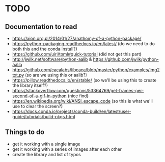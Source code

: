 TODO
====

Documentation to read
---------------------

- https://xion.org.pl/2014/01/27/anathomy-of-a-python-package/
- https://python-packaging.readthedocs.io/en/latest/ (do we need to do both this and the conda install?) 
- https://github.com/uiri/toml#quick-tutorial (did not get this part)
- http://jwilk.net/software/python-aalib & https://github.com/jwilk/python-aalib 
- https://github.com/cacalabs/libcaca/blob/master/python/examples/img2txt.py (so are we using this or aalib?)
- https://pillow.readthedocs.io/en/stable/ (so we'll be using this to create the library itself?)
- https://stackoverflow.com/questions/53364769/get-frames-per-second-of-a-gif-in-python (nice find) 
- https://en.wikipedia.org/wiki/ANSI_escape_code (so this is what we'll use to clear the screen?)
- https://docs.conda.io/projects/conda-build/en/latest/user-guide/tutorials/build-pkgs.html 

Things to do
------------
- get it working with a single image
- get it working with a series of images after each other 
- create the library and list of typos

